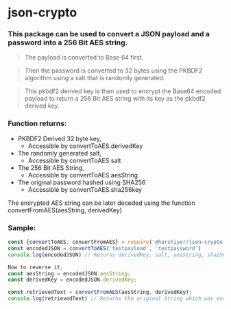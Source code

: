 # json-crypto
### This package can be used to convert a JSON payload and a password into a 256 Bit AES string.
> The payload is converted to Base 64 first.

> Then the password is converted to 32 bytes using the PKBDF2 algorithm using a salt that is randomly generated.

> This pkbdf2 derived key is then used to encrypt the Base64 encoded payload to return a 256 Bit AES string with its key as the pkbdf2 derived key.

### Function returns:
- PKBDF2 Derived 32 byte key,
  - Accessible by convertToAES.derivedKey
- The randomly generated salt,
  - Accessible by convertToAES.salt
- The 256 Bit AES String,
  - Accessible by convertToAES.aesString
- The original password hashed using SHA256
  - Accessible by convertToAES.sha256key

The encrypted AES string can be later decoded using the function convertFromAES(aesString, derivedKey)

### Sample:
``` javascript
const {convertToAES, convertFromAES} = require('@harshiyer/json-crypto');
const encodedJSON = convertToAES('testpayload', 'testpassword')
console.log(encodedJSON) // Returns derivedKey, salt, aesString, sha256key

Now to reverse it, 
const aesString = encodedJSON.aesString;
const derivedKey = encodedJSON.derivedKey;

const retrievedText = convertFromAES(aesString, derivedKey);
console.log(retrievedText) // Returns the original String which was encoded i.e "testpayload"

```